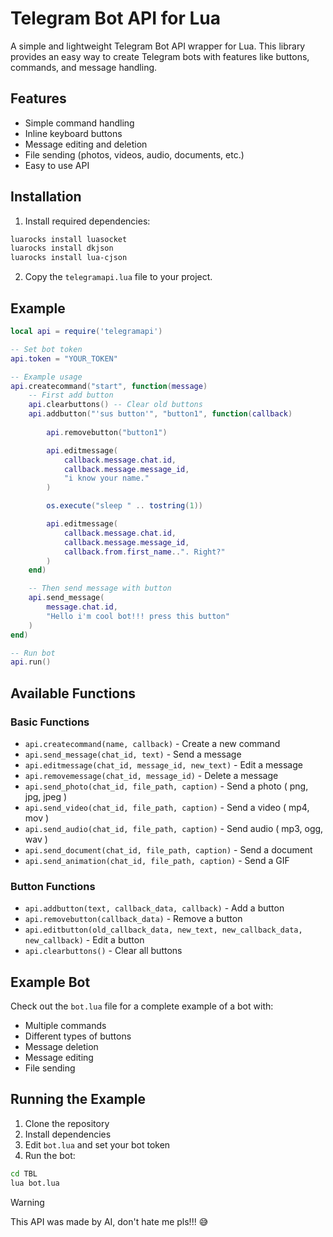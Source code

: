 # Telegram Bot API for Lua

A simple and lightweight Telegram Bot API wrapper for Lua. This library provides an easy way to create Telegram bots with features like buttons, commands, and message handling.

## Features

- Simple command handling
- Inline keyboard buttons
- Message editing and deletion
- File sending (photos, videos, audio, documents, etc.)
- Easy to use API

## Installation

1. Install required dependencies:
```bash
luarocks install luasocket
luarocks install dkjson
luarocks install lua-cjson
```

2. Copy the `telegramapi.lua` file to your project.

## Example

```lua
local api = require('telegramapi')

-- Set bot token
api.token = "YOUR_TOKEN"

-- Example usage
api.createcommand("start", function(message)
    -- First add button
    api.clearbuttons() -- Clear old buttons
    api.addbutton("'sus button'", "button1", function(callback)
        
        api.removebutton("button1")

        api.editmessage(
            callback.message.chat.id,
            callback.message.message_id,
            "i know your name."
        )

        os.execute("sleep " .. tostring(1))

        api.editmessage(
            callback.message.chat.id,
            callback.message.message_id,
            callback.from.first_name..". Right?"
        )
    end)

    -- Then send message with button
    api.send_message(
        message.chat.id,
        "Hello i'm cool bot!!! press this button"
    )
end)

-- Run bot
api.run()
```

## Available Functions

### Basic Functions
- `api.createcommand(name, callback)` - Create a new command
- `api.send_message(chat_id, text)` - Send a message
- `api.editmessage(chat_id, message_id, new_text)` - Edit a message
- `api.removemessage(chat_id, message_id)` - Delete a message
- `api.send_photo(chat_id, file_path, caption)` - Send a photo ( png, jpg, jpeg )
- `api.send_video(chat_id, file_path, caption)` - Send a video ( mp4, mov )
- `api.send_audio(chat_id, file_path, caption)` - Send audio ( mp3, ogg, wav )
- `api.send_document(chat_id, file_path, caption)` - Send a document
- `api.send_animation(chat_id, file_path, caption)` - Send a GIF

### Button Functions
- `api.addbutton(text, callback_data, callback)` - Add a button
- `api.removebutton(callback_data)` - Remove a button
- `api.editbutton(old_callback_data, new_text, new_callback_data, new_callback)` - Edit a button
- `api.clearbuttons()` - Clear all buttons

## Example Bot

Check out the `bot.lua` file for a complete example of a bot with:
- Multiple commands
- Different types of buttons
- Message deletion
- Message editing
- File sending

## Running the Example

1. Clone the repository
2. Install dependencies
3. Edit `bot.lua` and set your bot token
4. Run the bot:
```bash
cd TBL
lua bot.lua
```



> [!WARNING]
> This API was made by AI, don't hate me pls!!! 😅
